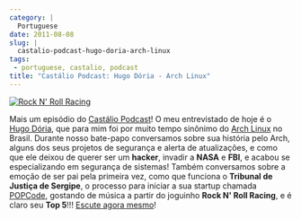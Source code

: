```yaml
---
category: |
  Portuguese
date: 2011-08-08
slug: |
  castalio-podcast-hugo-doria-arch-linux
tags:
 - portuguese, castalio, podcast
title: "Castálio Podcast: Hugo Dória - Arch Linux"
---
```


[![Rock N\' Roll
Racing](http://upload.wikimedia.org/wikipedia/pt/7/7f/Rock_N%27_Roll_Racing.jpg)](https://secure.wikimedia.org/wikipedia/pt/wiki/Rock_%26_Roll_Racing)

Mais um episódio do [Castálio Podcast](http://castalio.info)! O meu
entrevistado de hoje é o [Hugo Dória](http://hdoria.com/), que para mim
foi por muito tempo sinônimo do [Arch Linux](http://www.archlinux.org/)
no Brasil. Durante nosso bate-papo conversamos sobre sua história pelo
Arch, alguns dos seus projetos de segurança e alerta de atualizações, e
como que ele deixou de querer ser um **hacker**, invadir a **NASA** e
**FBI**, e acabou se especializando em segurança de sistemas! Também
conversamos sobre a emoção de ser pai pela primeira vez, como que
funciona o **Tribunal de Justiça de Sergipe**, o processo para iniciar a
sua startup chamada [POPCode](http://www.popcode.com.br/), gostando de
música a partir do joguinho **Rock N' Roll Racing**, e é claro seu **Top
5**!!! [Escute agora
mesmo](http://www.castalio.info/hugo-doria-arch-linux/)!
